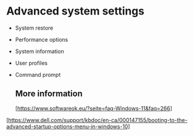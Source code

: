 # Advanced system settings
- System restore
- Performance options
- System information
- User profiles
- Command prompt

  ## More information

  [https://www.softwareok.eu/?seite=faq-Windows-11&faq=266]

[https://www.dell.com/support/kbdoc/en-ca/000147155/booting-to-the-advanced-startup-options-menu-in-windows-10]  
